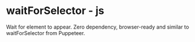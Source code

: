 # waitForSelector - js
Wait for element to appear. Zero dependency, browser-ready and similar to waitForSelector from Puppeteer.

